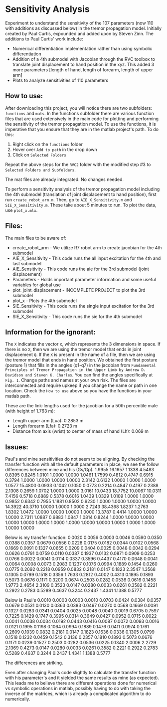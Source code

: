 Sensitivity Analysis
====================

Experiment to understand the sensitivity of the 107 parameters (now 110 with additions as discussed below) in the tremor propagation model. 
Initially created by Paul Curtis, expounded and added upon by Steven Zinn. The additions to Paul Curtis' work include:
* Numerical differentiation implementation rather than using symbolic differentiation
* Addition of a 4th submodel with Jacobian through the RVC toolbox to translate joint displacement to hand position in the xyz. This added 3 more parameters [length of hand, length of forearm, length of upper arm]
* Plots to analyze sensitivities of 110 parameters

How to use:
-----------
After downloading this project, you will notice there are two subfolders: `functions` and `mats`. In the functions subfolder there are various 
function files that are used extensively in the main code for plotting and performing the sensitivity of the tremor propagation model. To use 
the functions, it is imperative that you ensure that they are in the matlab project's path. To do this:
1. Right click on the `functions` folder
2. Hover over `Add to path` in the drop down
3. Click on `Selected Folders`

Repeat the above steps for the `RVC2` folder with the modified step #3 to `Selected Folders and Subfolders`.

The mat files are already integrated. No changes needed.

To perform a sensitivity analysis of the tremor propagation model including the 4th submodel (translation of joint displacement to hand position), first run `create_robot_arm.m`. Then, go to `AIE_X_Sensitivity.m` 
and `SIE_X_Sensitivity.m`. These take about 5 minutes to run. To plot the data, use `plot_x.mlx`. 

Files:
------
The main files to be aware of:
* create_robot_arm - We utilize R7 robot arm to create jacobian for the 4th submodel
* AIE_X_Sensitivity - This code runs the all input excitation for the 4th and last submodel
* AIE_Sensitivity - This code runs the aie for the 3rd submodel (joint displacement)
* Parameters - Holds important parameter information and some useful variables for global use
* plot_joint_displacement - INCOMPLETE PROJECT to plot the 3rd submodel
* plot_x - Plots the 4th submodel
* SIE_Sensitivity - This code runs the single input excitation for the 3rd submodel
* SIE_X_Sensitivity - This code runs the sie for the 4th submodel

Information for the ignorant:
-----------------------------
The `X` indicates the vector x, which represents the 3 dimensions in space. If there is no `X`, then we are using the tremor model that ends in joint displacement `Q`. 
If the `X` is present in the name of a file, then we are using the tremor model that ends in hand position. We obtained the first posture (posture 1) that fills in the
angles (q1-q7) in the jacobian from `Fundamental Principles of Tremor Propagation in the Upper Limb by Andrew D. Davidson and Steven K. Charles`. You can find the angles
specifically at `Fig. 1`. Change paths and names at your own risk. The files are interconnected and require upkeep if you change the name or path in one location. 
Check the `How to use` above so you have the functions in your matlab path.

These are the link-lengths used for the jacobian for a 50th percentile male (with height of 1.763 m):
- Length upper arm (Lua): 0.2853 m
- Length forearm (Lfa): 0.2723 m
- Distance from axis (wrist) to center of mass of hand (Lh): 0.069 m

Issues:
-------
Paul's and mine sensitivities do not seem to be aligning. By checking the transfer function with all the default parameters in place, we see the follow differences
between mine and his (Gs/Gp):
    1.9955   16.1657    1.1338    4.5483    0.8395    0.8245    1.0101    1.0000    1.0000    1.0461    1.7599    0.4812    0.4747    0.6915    0.3794
    1.0000    1.0000    1.0000    1.0000    2.3142    0.6132    1.0000    1.0000    1.0000    1.0577   15.4800    0.0933    0.1042    0.1050    0.0773
    0.2214    0.4847    0.4197    0.2388    2.1308    0.2659    1.0702    1.0000    1.0000    3.0161   10.0433   18.7752   10.0067   10.0311    7.4156
    0.5718    0.6889    0.5378    0.6016    1.0439    1.0329    1.0109    1.0000    1.0000    0.9852    0.6342    0.7955    1.1881    0.8502    0.9230
    1.0000    1.0000    1.0000    1.0000   14.3922   40.3710    1.0000    1.0000    1.0000    2.7243   38.4368    1.8237    1.2763    1.8302    1.0472
    1.0000    1.0000    1.0000    1.0000   13.3787    0.4414    1.0000    1.0000    1.0000    2.7311    1.0887    0.9883    1.0847    1.0814    0.8244
    1.0000    1.0000    1.0000    1.0000    1.0000    1.0000    1.0000    1.0000    1.0000    1.0000    1.0000    1.0000    1.0000    1.0000    1.0000

Below is my transfer function:
    0.0020    0.0056    0.0003    0.0046    0.0590    0.0350    0.0388    0.0357    0.0679    0.0556    0.0228    0.0175    0.0182    0.0344    0.0102
    0.0568    0.1669    0.0091    0.1327    0.0655    0.0209    0.0404    0.0025    0.0048    0.0042    0.0294    0.0626    0.0791    0.0759    0.0110
    0.0387    0.1937    0.0132    0.0871    0.0909    0.0253    0.0766    0.0022    0.0041    0.0114    0.0337    0.3596    0.4437    0.4170    0.0648
    0.0041    0.0064    0.0008    0.0073    0.2083    0.1237    0.1076    0.0994    0.1889    0.1454    0.0260    0.0775    0.2092    0.2218    0.0959
    0.0832    0.2181    0.0147    0.1823    2.3547    1.3568    0.1305    0.0799    0.1518    0.3356    1.7633    0.2812    0.4002    0.4313    0.1895
    0.1893    0.5073    0.0676    0.1171    0.3200    0.0674    0.2503    0.0282    0.0536    0.0616    0.1458    1.9773    2.4654    2.3109    0.3523
    0.0147    0.0280    0.0033    0.0261    0.3582    0.2221    0.2922    0.2783    0.5289    0.4637    0.3244    0.2437    1.4341    1.1388    0.5777

Below is Paul's
    0.0010    0.0003    0.0003    0.0010    0.0703    0.0424    0.0384    0.0357    0.0679    0.0531    0.0130    0.0363    0.0383    0.0497    0.0270
    0.0568    0.1669    0.0091    0.1327    0.0283    0.0341    0.0404    0.0025    0.0048    0.0040    0.0019    0.6705    0.7597    0.7225    0.1429
    0.1747    0.3995    0.0314    0.3649    0.0427    0.0952    0.0715    0.0022    0.0041    0.0038    0.0034    0.0192    0.0443    0.0416    0.0087
    0.0072    0.0093    0.0016    0.0121    0.1995    0.1198    0.1064    0.0994    0.1889    0.1476    0.0411    0.0974    0.1761    0.2609    0.1039
    0.0832    0.2181    0.0147    0.1823    0.1636    0.0336    0.1305    0.0799    0.1518    0.1232    0.0459    0.1542    0.3136    0.2357    0.1810
    0.1893    0.5073    0.0676    0.1171    0.0239    0.1527    0.2503    0.0282    0.0536    0.0225    0.1340    2.0006    2.2729    2.1369    0.4273
    0.0147    0.0280    0.0033    0.0261    0.3582    0.2221    0.2922    0.2783    0.5289    0.4637    0.3244    0.2437    1.4341    1.1388    0.5777

The differences are striking.

Even after changing Paul's code slightly to calculate the transfer function with his parameter's and it yielded the same results as mine (as expected). This leads
me to believe there are different operations done for numerical vs symbolic operations in matlab, possibly having to do with taking the inverse of the matrices,
which is already a complicated algorithm to do numerically.